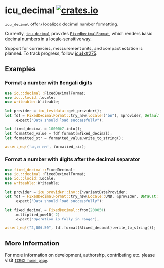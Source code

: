# icu_decimal [![crates.io](https://img.shields.io/crates/v/icu_decimal)](https://crates.io/crates/icu_decimal)

[`icu_decimal`](crate) offers localized decimal number formatting.

Currently, [`icu_decimal`](crate) provides [`FixedDecimalFormat`], which renders basic decimal numbers
in a locale-sensitive way.

Support for currencies, measurement units, and compact notation is planned. To track progress,
follow [icu4x#275](https://github.com/unicode-org/icu4x/issues/275).

## Examples

### Format a number with Bengali digits

```rust
use icu::decimal::FixedDecimalFormat;
use icu::locid::locale;
use writeable::Writeable;

let provider = icu_testdata::get_provider();
let fdf = FixedDecimalFormat::try_new(locale!("bn"), &provider, Default::default())
    .expect("Data should load successfully");

let fixed_decimal = 1000007.into();
let formatted_value = fdf.format(&fixed_decimal);
let formatted_str = formatted_value.write_to_string();

assert_eq!("১০,০০,০০৭", formatted_str);
```

### Format a number with digits after the decimal separator

```rust
use fixed_decimal::FixedDecimal;
use icu::decimal::FixedDecimalFormat;
use icu::locid::Locale;
use writeable::Writeable;

let provider = icu_provider::inv::InvariantDataProvider;
let fdf = FixedDecimalFormat::try_new(Locale::UND, &provider, Default::default())
    .expect("Data should load successfully");

let fixed_decimal = FixedDecimal::from(200050)
    .multiplied_pow10(-2)
    .expect("Operation is fully in range");

assert_eq!("2,000.50", fdf.format(&fixed_decimal).write_to_string());
```

[`FixedDecimalFormat`]: FixedDecimalFormat

## More Information

For more information on development, authorship, contributing etc. please visit [`ICU4X home page`](https://github.com/unicode-org/icu4x).

